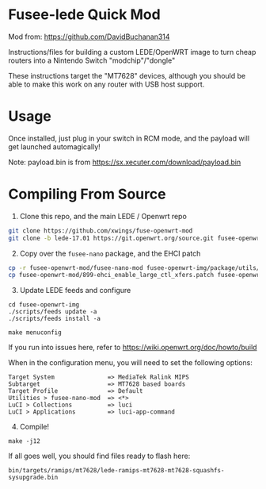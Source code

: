 # Fusee-lede Quick Mod

Mod from: https://github.com/DavidBuchanan314

Instructions/files for building a custom LEDE/OpenWRT image to turn cheap routers into a Nintendo Switch "modchip"/"dongle"

These instructions target the "MT7628" devices, although you should be able to make this work on any router with USB host support.


# Usage

Once installed, just plug in your switch in RCM mode, and the payload will get launched automagically!

Note: payload.bin is from https://sx.xecuter.com/download/payload.bin

# Compiling From Source

1. Clone this repo, and the main LEDE / Openwrt repo

```sh
git clone https://github.com/xwings/fuse-openwrt-mod
git clone -b lede-17.01 https://git.openwrt.org/source.git fusee-openwrt-img
```

2. Copy over the `fusee-nano` package, and the EHCI patch

```sh
cp -r fusee-openwrt-mod/fusee-nano-mod fusee-openwrt-img/package/utils/
cp fusee-openwrt-mod/899-ehci_enable_large_ctl_xfers.patch fusee-openwrt-img/target/linux/generic/patches-4.4/
```

3. Update LEDE feeds and configure

```
cd fusee-openwrt-img
./scripts/feeds update -a
./scripts/feeds install -a

make menuconfig
```

If you run into issues here, refer to https://wiki.openwrt.org/doc/howto/build

When in the configuration menu, you will need to set the following options:

```
Target System               => MediaTek Ralink MIPS
Subtarget                   => MT7628 based boards
Target Profile              => Default
Utilities > fusee-nano-mod  => <*>
LuCI > Collections          => luci
LuCI > Applications         => luci-app-command

```

4. Compile!

```
make -j12
```
If all goes well, you should find files ready to flash here:

```
bin/targets/ramips/mt7628/lede-ramips-mt7628-mt7628-squashfs-sysupgrade.bin
```
